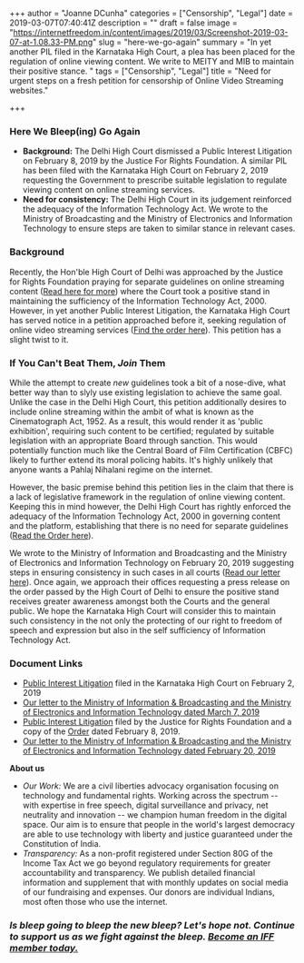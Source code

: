 +++
author = "Joanne DCunha"
categories = ["Censorship", "Legal"]
date = 2019-03-07T07:40:41Z
description = ""
draft = false
image = "https://internetfreedom.in/content/images/2019/03/Screenshot-2019-03-07-at-1.08.33-PM.png"
slug = "here-we-go-again"
summary = "In yet another PIL filed in the Karnataka High Court, a plea has been placed for the regulation of online viewing content. We write to MEITY and MIB to maintain their positive stance. "
tags = ["Censorship", "Legal"]
title = "Need for urgent steps on a fresh petition for censorship of Online Video Streaming websites."

+++


### Here We Bleep(ing) Go Again

* **Background:** The Delhi High Court dismissed a Public Interest Litigation on February 8, 2019 by the Justice For Rights Foundation.  A similar PIL has been filed with the Karnataka High Court on February 2, 2019 requesting the Government to prescribe suitable legislation to regulate viewing content on online streaming services.
* **Need for consistency:** The Delhi High Court in its judgement reinforced the adequacy of the Information Technology Act. We wrote to the Ministry of Broadcasting and the Ministry of Electronics and Information Technology to ensure steps are taken to similar stance in relevant cases.

### Background

Recently, the Hon'ble High Court of Delhi was approached by the Justice for Rights Foundation praying for separate guidelines on online streaming content ([Read here for more](https://internetfreedom.in/take-it-and-go/)) where the Court took a positive stand in maintaining the sufficiency of the Information Technology Act, 2000. However, in yet another Public Interest Litigation, the Karnataka High Court has served notice in a petition approached before it, seeking regulation of online video streaming services ([Find the order here](https://barandbench.com/wp-content/uploads/2019/03/Padmanabh-Shankar-v-Netflix.pdf)). This petition has a slight twist to it.

### If You Can't Beat Them, _Join_ Them

While the attempt to create _new_ guidelines took a bit of a nose-dive, what better way than to slyly use existing legislation to achieve the same goal. Unlike the case in the Delhi High Court, this petition additionally desires to include online streaming within the ambit of what is known as the Cinematograph Act, 1952. As a result, this would render it as 'public exhibition', requiring such content to be certified; regulated by suitable legislation with an appropriate Board through sanction. This would potentially function much like the Central Board of Film Certification (CBFC) likely to further extend its moral policing habits. It's highly unlikely that anyone wants a Pahlaj Nihalani regime on the internet.

However, the basic premise behind this petition lies in the claim that there is a lack of legislative framework in the regulation of online viewing content. Keeping this in mind however, the Delhi High Court has rightly enforced the adequacy of the Information Technology Act, 2000 in governing content and the platform, establishing that there is no need for separate guidelines ([Read the Order here](https://drive.google.com/open?id=1W7g9fLcgG8vYBJuDag0NQY-OZru1npo6)).

We wrote to the Ministry of Information and Broadcasting and the Ministry of Electronics and Information Technology on February 20, 2019 suggesting steps in ensuring consistency in such cases in all courts ([Read our letter here](https://drive.google.com/file/d/1k0cy7gG4V2I8klsYzMi-COGQbnvgoPnN/view?usp=sharing)). Once again, we approach their offices requesting a press release on the order passed by the High Court of Delhi to ensure the positive stand receives greater awareness amongst both the Courts and the general public. We hope the Karnataka High Court will consider this to maintain such consistency in the not only the protecting of our right to freedom of speech and expression but also in the self sufficiency of Information Technology Act.

### Document Links

* [Public Interest Litigation](https://barandbench.com/wp-content/uploads/2019/03/Padmanabh-Shankar-v-Netflix.pdf) filed in the Karnataka High Court on February 2, 2019
* [Our letter to the Ministry of Information & Broadcasting and the Ministry of Electronics and Information Technology dated March 7, 2019](https://drive.google.com/open?id=1yvOG34tU52SQ5g33o5fRR5blT5fDh2s_)
* [Public Interest Litigation](https://barandbench.com/wp-content/uploads/2018/10/Delhi-HC-Netflix-Amazon-online-shows-Petition.pdf) filed by the Justice for Rights Foundation and a copy of the [Order](https://drive.google.com/open?id=1W7g9fLcgG8vYBJuDag0NQY-OZru1npo6) dated February 8, 2019.
* [Our letter to the Ministry of Information & Broadcasting and the Ministry of Electronics and Information Technology dated February 20, 2019](https://drive.google.com/file/d/1k0cy7gG4V2I8klsYzMi-COGQbnvgoPnN/view?usp=sharing)

**About us**

* _Our Work:_ We are a civil liberties advocacy organisation focusing on technology and fundamental rights. Working across the spectrum -- with expertise in free speech, digital surveillance and privacy, net neutrality and innovation -- we champion human freedom in the digital space. Our aim is to ensure that people in the world's largest democracy are able to use technology with liberty and justice guaranteed under the Constitution of India.
* _Transparency:_ As a non-profit registered under Section 80G of the Income Tax Act we go beyond regulatory requirements for greater accountability and transparency. We publish detailed financial information and supplement that with monthly updates on social media of our fundraising and expenses. Our donors are individual Indians, most often those who use the internet.

### _Is bleep going to bleep the new bleep? Let's hope not. Continue to support us as we fight against the bleep. [Become an IFF member today.](https://internetfreedom.in/donate/)_





